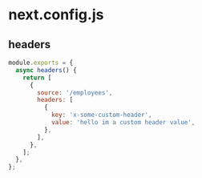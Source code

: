 <!-- .slide: class="two-column with-code " -->

# next.config.js

## headers

```js
module.exports = {
  async headers() {
    return [
      {
        source: '/employees',
        headers: [
          {
            key: 'x-some-custom-header',
            value: 'hello im a custom header value',
          },
        ],
      },
    ];
  },
};
```
